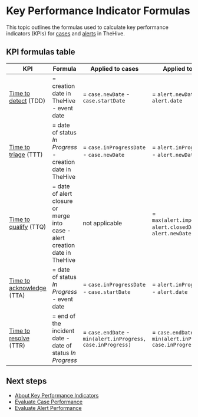 # Key Performance Indicator Formulas

This topic outlines the formulas used to calculate key performance indicators (KPIs) for [cases](../analyst-corner/cases/about-cases.md) and [alerts](../analyst-corner/alerts/about-alerts.md) in TheHive.

## KPI formulas table

| KPI | Formula | Applied to cases | Applied to alerts |
|-----------|------------------|-------------------|--------------------|
| [Time to detect](about-key-performance-indicators.md#time-to-detect---tdd) (TDD) | = creation date in TheHive - event date | = `case.newDate` - `case.startDate` | = `alert.newDate` - `alert.date` |
| [Time to triage](about-key-performance-indicators.md#time-to-triage---ttt) (TTT) | = date of status *In Progress* - creation date in TheHive| = `case.inProgressDate` - `case.newDate` | = `alert.inProgressDate` - `alert.newDate` |
| [Time to qualify](about-key-performance-indicators.md#time-to-qualify---ttq) (TTQ) | = date of alert closure or merge into case - alert creation date in TheHive| not applicable | = `max(alert.importedDate, alert.closedDate)` - `alert.newDate` |
| [Time to acknowledge](about-key-performance-indicators.md#time-to-acknowledge---tta) (TTA) | = date of status *In Progress* - event date | = `case.inProgressDate` - `case.startDate` | = `alert.inProgressDate` - `alert.date` |
| [Time to resolve](about-key-performance-indicators.md#time-to-resolve---ttr) (TTR) | = end of the incident date - date of status *In Progress* | = `case.endDate` - `min(alert.inProgress, case.inProgress)` | = `case.endDate` - `min(alert.inProgress, case.inProgress)` |

## Next steps

* [About Key Performance Indicators](about-key-performance-indicators.md)
* [Evaluate Case Performance](measure-case-management-performance.md)
* [Evaluate Alert Performance](measure-alert-management-performance.md)
